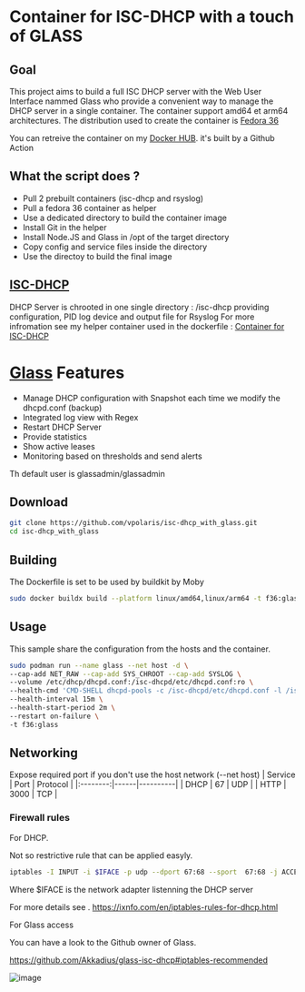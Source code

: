 # Container for ISC-DHCP with a touch of GLASS

## Goal
This project aims to build a full ISC DHCP server with the Web User Interface nammed Glass who provide a convenient way to manage the DHCP server in a single container. The container support amd64 et arm64 architectures. The distribution used to create the container is [Fedora 36]

You can retreive the container on my [Docker HUB]. it's built by a Github Action

## What the script does ?
 - Pull 2 prebuilt containers (isc-dhcp and rsyslog)
 - Pull a fedora 36 container as helper
 - Use a dedicated directory to build the container image
 - Install Git in the helper
 - Install Node.JS and Glass in /opt of the target directory
 - Copy config and service files inside the directory
 - Use the directoy to build the final image


## [ISC-DHCP]

DHCP Server is chrooted in one single directory : /isc-dhcp providing configuration, PID log device and output file for Rsyslog
For more infromation see my helper container used in the dockerfile : [Container for ISC-DHCP]

# [Glass] Features
- Manage DHCP configuration with Snapshot each time we modify the dhcpd.conf (backup)
- Integrated log view with Regex
- Restart DHCP Server
- Provide statistics
- Show active leases
- Monitoring based on thresholds and send alerts

Th default user is glassadmin/glassadmin

## Download

``` sh
git clone https://github.com/vpolaris/isc-dhcp_with_glass.git
cd isc-dhcp_with_glass

```
## Building

The Dockerfile is set to be used by buildkit by Moby

``` sh
sudo docker buildx build --platform linux/amd64,linux/arm64 -t f36:glass -f Dockerfile .
```

## Usage

This sample share the configuration from the hosts and the container.
``` sh
sudo podman run --name glass --net host -d \
--cap-add NET_RAW --cap-add SYS_CHROOT --cap-add SYSLOG \
--volume /etc/dhcp/dhcpd.conf:/isc-dhcpd/etc/dhcpd.conf:ro \
--health-cmd 'CMD-SHELL dhcpd-pools -c /isc-dhcpd/etc/dhcpd.conf -l /isc-dhcpd/leasing/dhcpd.leases || exit 1' \
--health-interval 15m \
--health-start-period 2m \
--restart on-failure \
-t f36:glass
```

## Networking

Expose required port if you don't use the host network (--net host)
| Service  | Port | Protocol |
|:--------:|------|----------|
| DHCP     | 67   | UDP      |
| HTTP     | 3000 | TCP      |

### Firewall rules

For DHCP.

Not so restrictive rule that can be applied easyly.

``` sh
iptables -I INPUT -i $IFACE -p udp --dport 67:68 --sport  67:68 -j ACCEPT
```

Where $IFACE is the network adapter listenning the DHCP server

For more details see .
https://ixnfo.com/en/iptables-rules-for-dhcp.html

For Glass access

You can have a look to the Github owner of Glass.

https://github.com/Akkadius/glass-isc-dhcp#iptables-recommended


![image](https://user-images.githubusercontent.com/73080749/186994264-f84701c9-044b-47e2-81ad-4729d38942e0.png)



[Glass]: https://github.com/Akkadius/glass-isc-dhcp
[ISC-DHCP]: https://www.isc.org/dhcp/
[Docker HUB]: https://hub.docker.com/r/vpolaris/dhcp-glass
[Fedora 36]: https://fedoramagazine.org/announcing-fedora-36/
[Container for ISC-DHCP]: https://github.com/vpolaris/container_isc-dhcp_f36
